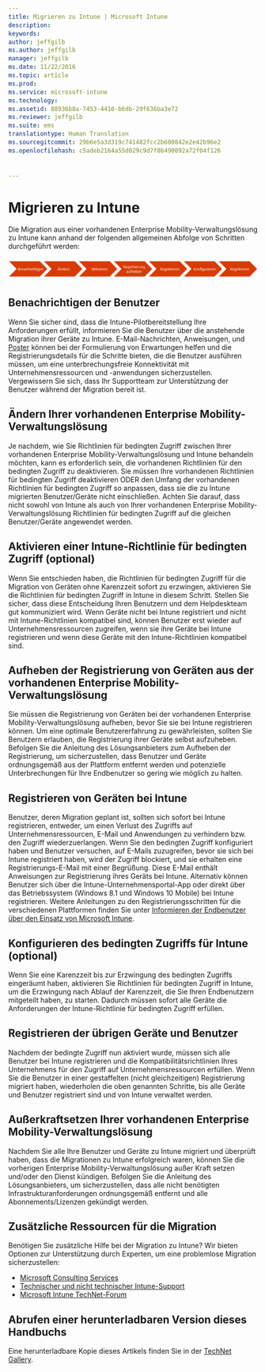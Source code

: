 ```yaml
---
title: Migrieren zu Intune | Microsoft Intune
description: 
keywords: 
author: jeffgilb
ms.author: jeffgilb
manager: jeffgilb
ms.date: 11/22/2016
ms.topic: article
ms.prod: 
ms.service: microsoft-intune
ms.technology: 
ms.assetid: 88936b8a-7453-4410-b6db-29f636ba3e72
ms.reviewer: jeffgilb
ms.suite: ems
translationtype: Human Translation
ms.sourcegitcommit: 29b6e5a3d319c741482fcc2b600842e2e42b96e2
ms.openlocfilehash: c5adeb2164a55d029c9d7f86490092a72f04f126


---
```


# <a name="migrate-to-intune"></a>Migrieren zu Intune


Die Migration aus einer vorhandenen Enterprise Mobility-Verwaltungslösung zu Intune kann anhand der folgenden allgemeinen Abfolge von Schritten durchgeführt werden:

![Migrationsschritte für Intune](./media/migrate-intune-steps.png)

## <a name="notify-users"></a>Benachrichtigen der Benutzer

Wenn Sie sicher sind, dass die Intune-Pilotbereitstellung Ihre Anforderungen erfüllt, informieren Sie die Benutzer über die anstehende Migration ihrer Geräte zu Intune. E-Mail-Nachrichten, Anweisungen, und [Poster](https://gallery.technet.microsoft.com/Intune-End-User-Enrollment-3a0c9b0c?WT.mc_id=Blog_Intune_General_PCIT) können bei der Formulierung von Erwartungen helfen und die Registrierungsdetails für die Schritte bieten, die die Benutzer ausführen müssen, um eine unterbrechungsfreie Konnektivität mit Unternehmensressourcen und -anwendungen sicherzustellen. Vergewissern Sie sich, dass Ihr Supportteam zur Unterstützung der Benutzer während der Migration bereit ist.

## <a name="modify-your-existing-enterprise-mobility-management-solution"></a>Ändern Ihrer vorhandenen Enterprise Mobility-Verwaltungslösung

Je nachdem, wie Sie Richtlinien für bedingten Zugriff zwischen Ihrer vorhandenen Enterprise Mobility-Verwaltungslösung und Intune behandeln möchten, kann es erforderlich sein, die vorhandenen Richtlinien für den bedingten Zugriff zu deaktivieren. Sie müssen Ihre vorhandenen Richtlinien für bedingten Zugriff deaktivieren ODER den Umfang der vorhandenen Richtlinien für bedingten Zugriff so anpassen, dass sie die zu Intune migrierten Benutzer/Geräte nicht einschließen.  Achten Sie darauf, dass nicht sowohl von Intune als auch von Ihrer vorhandenen Enterprise Mobility-Verwaltungslösung Richtlinien für bedingten Zugriff auf die gleichen Benutzer/Geräte angewendet werden.

## <a name="enable-intune-conditional-access-policy-optional"></a>Aktivieren einer Intune-Richtlinie für bedingten Zugriff (optional)

Wenn Sie entschieden haben, die Richtlinien für bedingten Zugriff für die Migration von Geräten ohne Karenzzeit sofort zu erzwingen, aktivieren Sie die Richtlinien für bedingten Zugriff in Intune in diesem Schritt.  Stellen Sie sicher, dass diese Entscheidung Ihren Benutzern und dem Helpdeskteam gut kommuniziert wird.  Wenn Geräte nicht bei Intune registriert und nicht mit Intune-Richtlinien kompatibel sind, können Benutzer erst wieder auf Unternehmensressourcen zugreifen, wenn sie ihre Geräte bei Intune registrieren und wenn diese Geräte mit den Intune-Richtlinien kompatibel sind.

## <a name="unenrolling-devices-from-your-existing-enterprise-mobility-management-solution"></a>Aufheben der Registrierung von Geräten aus der vorhandenen Enterprise Mobility-Verwaltungslösung

Sie müssen die Registrierung von Geräten bei der vorhandenen Enterprise Mobility-Verwaltungslösung aufheben, bevor Sie sie bei Intune registrieren können. Um eine optimale Benutzererfahrung zu gewährleisten, sollten Sie Benutzern erlauben, die Registrierung ihrer Geräte selbst aufzuheben.  Befolgen Sie die Anleitung des Lösungsanbieters zum Aufheben der Registrierung, um sicherzustellen, dass Benutzer und Geräte ordnungsgemäß aus der Plattform entfernt werden und potenzielle Unterbrechungen für Ihre Endbenutzer so gering wie möglich zu halten.

## <a name="enrolling-devices-in-intune"></a>Registrieren von Geräten bei Intune

Benutzer, deren Migration geplant ist, sollten sich sofort bei Intune registrieren, entweder, um einen Verlust des Zugriffs auf Unternehmensressourcen, E-Mail und Anwendungen zu verhindern bzw. den Zugriff wiederzuerlangen. Wenn Sie den bedingten Zugriff konfiguriert haben und Benutzer versuchen, auf E-Mails zuzugreifen, bevor sie sich bei Intune registriert haben, wird der Zugriff blockiert, und sie erhalten eine Registrierungs-E-Mail mit einer Begrüßung. Diese E-Mail enthält Anweisungen zur Registrierung ihres Geräts bei Intune.  Alternativ können Benutzer sich über die Intune-Unternehmensportal-App oder direkt über das Betriebssystem (Windows 8.1 und Windows 10 Mobile) bei Intune registrieren. Weitere Anleitungen zu den Registrierungsschritten für die verschiedenen Plattformen finden Sie unter [Informieren der Endbenutzer über den Einsatz von Microsoft Intune](/intune/deploy-use/what-to-tell-your-end-users-about-using-microsoft-intune).

## <a name="configure-intune-conditional-access-optional"></a>Konfigurieren des bedingten Zugriffs für Intune (optional)

Wenn Sie eine Karenzzeit bis zur Erzwingung des bedingten Zugriffs eingeräumt haben, aktivieren Sie Richtlinien für bedingten Zugriff in Intune, um die Erzwingung nach Ablauf der Karenzzeit, die Sie Ihren Endbenutzern mitgeteilt haben, zu starten. Dadurch müssen sofort alle Geräte die Anforderungen der Intune-Richtlinie für bedingten Zugriff erfüllen.

## <a name="enroll-remaining-devices-and-users"></a>Registrieren der übrigen Geräte und Benutzer

Nachdem der bedingte Zugriff nun aktiviert wurde, müssen sich alle Benutzer bei Intune registrieren und die Kompatibilitätsrichtlinien Ihres Unternehmens für den Zugriff auf Unternehmensressourcen erfüllen. Wenn Sie die Benutzer in einer gestaffelten (nicht gleichzeitigen) Registrierung migriert haben, wiederholen die oben genannten Schritte, bis alle Geräte und Benutzer registriert sind und von Intune verwaltet werden.

## <a name="retire-the-previous-enterprise-mobility-management-solution"></a>Außerkraftsetzen Ihrer vorhandenen Enterprise Mobility-Verwaltungslösung

Nachdem Sie alle Ihre Benutzer und Geräte zu Intune migriert und überprüft haben, dass die Migrationen zu Intune erfolgreich waren, können Sie die vorherigen Enterprise Mobility-Verwaltungslösung außer Kraft setzen und/oder den Dienst kündigen. Befolgen Sie die Anleitung des Lösungsanbieters, um sicherzustellen, dass alle nicht benötigten Infrastrukturanforderungen ordnungsgemäß entfernt und alle Abonnements/Lizenzen gekündigt werden.

## <a name="additional-migration-resources"></a>Zusätzliche Ressourcen für die Migration

Benötigen Sie zusätzliche Hilfe bei der Migration zu Intune? Wir bieten Optionen zur Unterstützung durch Experten, um eine problemlose Migration sicherzustellen:

<!--- - [Microsoft Intune Onboarding](/em/solutions/fasttrack-center-benefit-for-enterprise-mobility-suite-ems)--->
- [Microsoft Consulting Services](https://www.microsoft.com/en-us/microsoftservices/default.aspx)
- [Technischer und nicht technischer Intune-Support](/intune/troubleshoot/how-to-get-support-for-microsoft-intune)
- [Microsoft Intune TechNet-Forum](https://social.technet.microsoft.com/Forums/en-US/home?forum=microsoftintuneprod)

## <a name="get-a-downloadable-copy-of-this-guide"></a>Abrufen einer herunterladbaren Version dieses Handbuchs

Eine herunterladbare Kopie dieses Artikels finden Sie in der [TechNet Gallery](https://gallery.technet.microsoft.com/Migrating-to-Intune-ea439387).



<!--HONumber=Nov16_HO4-->


